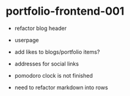 # portfolio-frontend-001

- refactor blog header
- userpage
- add likes to blogs/portfolio items?


- addresses for social links
- pomodoro clock is not finished
- need to refactor markdown into rows